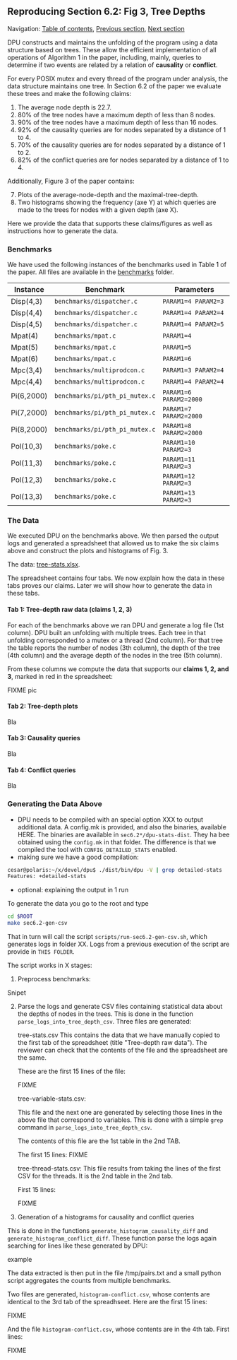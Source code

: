 ## Reproducing Section 6.2: Fig 3, Tree Depths

Navigation: [Table of contents], [Previous section], [Next section]

[Table of contents]: 1-intro.md#index
[Previous section]: 3-section-6.1.md
[Next section]: 5-section-6.3.md

DPU constructs and maintains the unfolding of the program using a
data structure based on trees. These allow the efficient implementation of all
operations of Algorithm 1 in the paper, including, mainly, queries to determine
if two events are related by a relation of **causality** or **conflict**.

For every POSIX mutex and every thread of the program under analysis, the data
structure maintains one tree. In Section 6.2 of the paper we evaluate these
trees and make the following claims:

1. The average node depth is 22.7.
2. 80% of the tree nodes have a maximum depth of less than 8 nodes.
3. 90% of the tree nodes have a maximum depth of less than 16 nodes.
4. 92% of the causality queries are for nodes separated by a distance of 1 to 4.
5. 70% of the causality queries are for nodes separated by a distance of 1 to 2.
6. 82% of the conflict queries are for nodes separated by a distance of 1 to 4.

Additionally, Figure 3 of the paper contains:

7. Plots of the average-node-depth and the maximal-tree-depth.
8. Two histograms showing the frequency (axe Y) at which queries are made to the
   trees for nodes with a given depth (axe X).

Here we provide the data that supports these claims/figures as well as
instructions how to generate the data.

### Benchmarks

We have used the following instances of the benchmarks used in Table 1 of the
paper. All files are available in the [benchmarks](../benchmarks/) folder.

| Instance   | Benchmark                      | Parameters
| -----------|--------------------------------| ------------------------
| Disp(4,3)  | `benchmarks/dispatcher.c`      | `PARAM1=4 PARAM2=3`
| Disp(4,4)  | `benchmarks/dispatcher.c`      | `PARAM1=4 PARAM2=4`
| Disp(4,5)  | `benchmarks/dispatcher.c`      | `PARAM1=4 PARAM2=5`
| Mpat(4)    | `benchmarks/mpat.c`            | `PARAM1=4`
| Mpat(5)    | `benchmarks/mpat.c`            | `PARAM1=5`
| Mpat(6)    | `benchmarks/mpat.c`            | `PARAM1=6`
| Mpc(3,4)   | `benchmarks/multiprodcon.c`    | `PARAM1=3 PARAM2=4`
| Mpc(4,4)   | `benchmarks/multiprodcon.c`    | `PARAM1=4 PARAM2=4`
| Pi(6,2000) | `benchmarks/pi/pth_pi_mutex.c` | `PARAM1=6 PARAM2=2000`
| Pi(7,2000) | `benchmarks/pi/pth_pi_mutex.c` | `PARAM1=7 PARAM2=2000`
| Pi(8,2000) | `benchmarks/pi/pth_pi_mutex.c` | `PARAM1=8 PARAM2=2000`
| Pol(10,3)  | `benchmarks/poke.c`            | `PARAM1=10 PARAM2=3`
| Pol(11,3)  | `benchmarks/poke.c`            | `PARAM1=11 PARAM2=3`
| Pol(12,3)  | `benchmarks/poke.c`            | `PARAM1=12 PARAM2=3`
| Pol(13,3)  | `benchmarks/poke.c`            | `PARAM1=13 PARAM2=3`


### The Data

We executed DPU on the benchmarks above. We then parsed the output logs and
generated a spreadsheet that allowed us to make the six claims above and
construct the plots and histograms of Fig. 3.

The data: [tree-stats.xlsx](../sec6.2-fig3-trees/tree-stats.xlsx).

The spreadsheet contains four tabs. We now explain how the data in these tabs
proves our claims. Later we will show how to generate the data in these tabs.

#### Tab 1: Tree-depth raw data (claims 1, 2, 3)

For each of the benchmarks above we ran DPU and generate a log file (1st column).
DPU built an unfolding with multiple trees. Each tree in that unfolding
corresponded to a mutex or a thread (2nd column). For that tree the table
reports the number of nodes (3th column), the depth of the tree (4th column) and
the average depth of the nodes in the tree (5th column).

From these columns we compute the data that supports our **claims 1, 2, and 3**,
marked in red in the spreadsheet:

FIXME pic

#### Tab 2: Tree-depth plots

Bla

#### Tab 3: Causality queries

Bla

#### Tab 4: Conflict queries

Bla

### Generating the Data Above

- DPU needs to be compiled with an special option XXX to output additional data.
  A config.mk is provided, and also the binaries, available HERE.
  The binaries are available in `sec6.2*/dpu-stats-dist`. They ha bee obtained
  using the `config.mk` in that folder. The difference is that we compiled
  the tool with `CONFIG_DETAILED_STATS` enabled.
- making sure we have a good compilation:

```sh
cesar@polaris:~/x/devel/dpu$ ./dist/bin/dpu -V | grep detailed-stats
Features: +detailed-stats 
```

- optional: explaining the output in 1 run

To generate the data you go to the root and type

```sh
cd $ROOT
make sec6.2-gen-csv
```

That in turn will call the script `scripts/run-sec6.2-gen-csv.sh`, which
generates logs in folder XX. Logs from a previous execution of the script are
provide in `THIS FOLDER`.

The script works in X stages:

1. Preprocess benchmarks:

 Snipet

2. Parse the logs and generate CSV files containing statistical data about the
   depths of nodes in the trees. This is done in the function
   `parse_logs_into_tree_depth_csv`. Three files are generated:

   tree-stats.csv
   This contains the data that we have manually copied to the first tab of the
   spreadsheet (title "Tree-depth raw data"). The reviewer can check that the
   contents of the file and the spreadsheet are the same.

   These are the first 15 lines of the file:

   FIXME

   tree-variable-stats.csv:

   This file and the next one are generated by selecting those lines in the
   above file that correspond to variables. This is done with a simple `grep`
   command in `parse_logs_into_tree_depth_csv`.

   The contents of this file are the 1st table in the 2nd TAB.

   The first 15 lines:
   FIXME


   tree-thread-stats.csv:
   This file results from taking the lines of the first CSV for the threads. It
   is the 2nd table in the 2nd tab.


   First 15 lines:

   FIXME
   
3. Generation of a histograms for causality and conflict queries

This is done in the functions `generate_histogram_causality_diff`
and `generate_histogram_conflict_diff`. These function parse the logs again
searching for lines like these generated by DPU:

example

The data extracted is then put in the file /tmp/pairs.txt and a small python
script aggregates the counts from multiple benchmarks.

Two files are generated, `histogram-conflict.csv`, whose contents are identical
to the 3rd tab of the spreadhseet. Here are the first 15 lines:

FIXME

And the file `histogram-conflict.csv`, whose contents are in the 4th tab. First
lines:

FIXME

